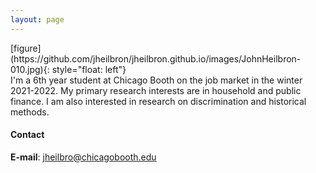 ```yaml
---
layout: page
---
```



<div class='row'>
  <div class='col-md-5' markdown='1'>
  [figure](https://github.com/jheilbron/jheilbron.github.io/images/JohnHeilbron-010.jpg){: style="float: left"}
  <!-- !<img width='250' src='/images/JohnHeilbron-010.jpg'> -->
  </div>
  <div class='col-md-7' markdown='1'>
  I'm a 6th year student at Chicago Booth on the job market in the winter 2021-2022. My primary research interests are in household and public finance. I am also interested in research on discrimination and historical methods. 
  </div>
</div>





#### Contact

**E-mail**: [jheilbro@chicagobooth.edu](mailto:jheilbro@chicagobooth.edu)

